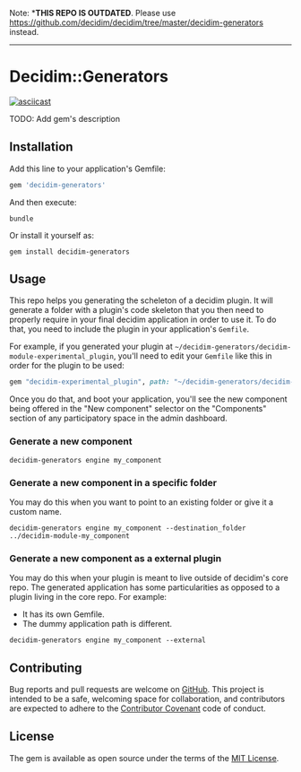 Note: ***THIS REPO IS OUTDATED**. Please use https://github.com/decidim/decidim/tree/master/decidim-generators instead.

---

# Decidim::Generators

[![asciicast](https://asciinema.org/a/9afrow4k095ksyuahpgjipfl4.png)](https://asciinema.org/a/9afrow4k095ksyuahpgjipfl4)

TODO: Add gem's description

## Installation

Add this line to your application's Gemfile:

```ruby
gem 'decidim-generators'
```

And then execute:

```console
bundle
```

Or install it yourself as:

```console
gem install decidim-generators
```

## Usage

This repo helps you generating the scheleton of a decidim plugin. It will
generate a folder with a plugin's code skeleton that you then need to properly
require in your final decidim application in order to use it. To do that, you
need to include the plugin in your application's `Gemfile`.

For example, if you generated your plugin at
`~/decidim-generators/decidim-module-experimental_plugin`, you'll need to edit
your `Gemfile` like this in order for the plugin to be used:

```ruby
gem "decidim-experimental_plugin", path: "~/decidim-generators/decidim-module-experimental_plugin"
```

Once you do that, and boot your application, you'll see the new component being
offered in the "New component" selector on the "Components" section of any
participatory space in the admin dashboard.

### Generate a new component

```console
decidim-generators engine my_component
```

### Generate a new component in a specific folder

You may do this when you want to point to an existing folder or give it a custom
name.

```console
decidim-generators engine my_component --destination_folder ../decidim-module-my_component
```

### Generate a new component as a external plugin

You may do this when your plugin is meant to live outside of decidim's core
repo. The generated application has some particularities as opposed to a plugin
living in the core repo. For example:

* It has its own Gemfile.
* The dummy application path is different.

```
decidim-generators engine my_component --external
```

## Contributing

Bug reports and pull requests are welcome on
[GitHub](https://github.com/codegram/decidim-generators). This project is
intended to be a safe, welcoming space for collaboration, and contributors are
expected to adhere to the [Contributor
Covenant](http://contributor-covenant.org) code of conduct.

## License

The gem is available as open source under the terms of the [MIT
License](http://opensource.org/licenses/MIT).
